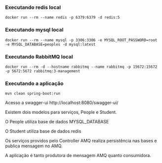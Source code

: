 ### Executando redis local
```
docker run --rm --name redis -p 6379:6379 -d redis:5
```

### Executando mysql local
```
docker run --rm --name mysql -p 3306:3306 -e MYSQL_ROOT_PASSWORD=root -e MYSQL_DATABASE=peoples -d mysql:latest
```

### Executando RabbitMQ local
```
docker run --rm -d --hostname rabbitmq --name rabbitmq -p 15672:15672 -p 5672:5672 rabbitmq:3-management
```
### Executando a aplicação
```
mvn clean spring-boot:run
```

Acesso a swagger-ui http://localhost:8080/swagger-ui/

Existem dois modelos para serviços, People e Student.

O People utiliza base de dados MYSQL_DATABASE

O Student utiliza base de dados redis

Os serviços providos pelo Controller AMQ realiza persistência nas bases e publica mensagem no AMQ.

A aplicação é tanto produtora de mensagem AMQ quanto consumidora.
